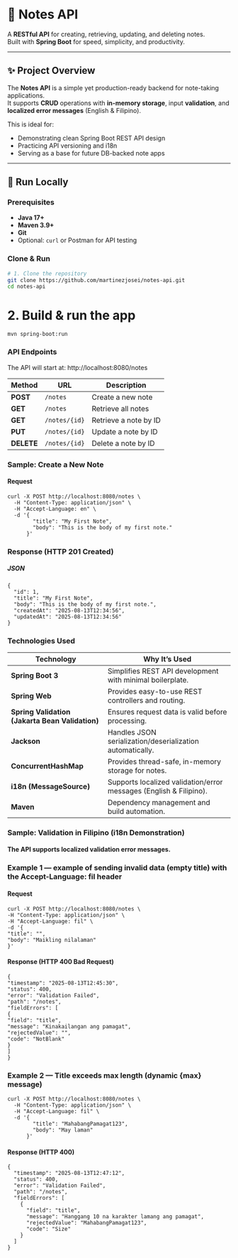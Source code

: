 # 📓 Notes API

A **RESTful API** for creating, retrieving, updating, and deleting notes.  
Built with **Spring Boot** for speed, simplicity, and productivity.

---

## ✨ Project Overview

The **Notes API** is a simple yet production-ready backend for note-taking applications.  
It supports **CRUD** operations with **in-memory storage**, input **validation**, and **localized error messages** (English & Filipino).

This is ideal for:
- Demonstrating clean Spring Boot REST API design
- Practicing API versioning and i18n
- Serving as a base for future DB-backed note apps

---

## 🚀 Run Locally

### **Prerequisites**
- **Java 17+**
- **Maven 3.9+**
- **Git**
- Optional: `curl` or Postman for API testing

### **Clone & Run**
```bash
# 1. Clone the repository
git clone https://github.com/martinezjosei/notes-api.git
cd notes-api
```

# 2. Build & run the app
````
mvn spring-boot:run
````

### API Endpoints
The API will start at:
http://localhost:8080/notes

| Method     | URL        | Description           |
| ---------- | ---------- | --------------------- |
| **POST**   | `/notes`   | Create a new note     |
| **GET**    | `/notes`   | Retrieve all notes    |
| **GET**    | `/notes/{id}` | Retrieve a note by ID |
| **PUT**    | `/notes/{id}` | Update a note by ID   |
| **DELETE** | `/notes/{id}` | Delete a note by ID   |


### Sample: Create a New Note
#### Request 
````
curl -X POST http://localhost:8080/notes \
  -H "Content-Type: application/json" \
  -H "Accept-Language: en" \
  -d '{
        "title": "My First Note",
        "body": "This is the body of my first note."
      }'
````

### Response (HTTP 201 Created)
##### JSON
````
{
  "id": 1,
  "title": "My First Note",
  "body": "This is the body of my first note.",
  "createdAt": "2025-08-13T12:34:56",
  "updatedAt": "2025-08-13T12:34:56"
}
````

###  Technologies Used
| Technology                                      | Why It’s Used                                                      |
| ----------------------------------------------- | ------------------------------------------------------------------ |
| **Spring Boot 3**                               | Simplifies REST API development with minimal boilerplate.          |
| **Spring Web**                                  | Provides easy-to-use REST controllers and routing.                 |
| **Spring Validation (Jakarta Bean Validation)** | Ensures request data is valid before processing.                   |
| **Jackson**                                     | Handles JSON serialization/deserialization automatically.          |
| **ConcurrentHashMap**                           | Provides thread-safe, in-memory storage for notes.                 |
| **i18n (MessageSource)**                        | Supports localized validation/error messages (English & Filipino). |
| **Maven**                                       | Dependency management and build automation.                        |



###  Sample: Validation in Filipino (i18n Demonstration) 
#### The API supports localized validation error messages.

### Example 1 — example of sending invalid data (empty title) with the Accept-Language: fil header

#### Request
````
curl -X POST http://localhost:8080/notes \
-H "Content-Type: application/json" \
-H "Accept-Language: fil" \
-d '{
"title": "",
"body": "Maikling nilalaman"
}'
````
#### Response (HTTP 400 Bad Request) 
````
{
"timestamp": "2025-08-13T12:45:30",
"status": 400,
"error": "Validation Failed",
"path": "/notes",
"fieldErrors": [
{
"field": "title",
"message": "Kinakailangan ang pamagat",
"rejectedValue": "",
"code": "NotBlank"
}
]
}
````

### Example 2 — Title exceeds max length (dynamic {max} message)
````
curl -X POST http://localhost:8080/notes \
  -H "Content-Type: application/json" \
  -H "Accept-Language: fil" \
  -d '{
        "title": "MahabangPamagat123",
        "body": "May laman"
      }'

````
#### Response (HTTP 400)
````
{
  "timestamp": "2025-08-13T12:47:12",
  "status": 400,
  "error": "Validation Failed",
  "path": "/notes",
  "fieldErrors": [
    {
      "field": "title",
      "message": "Hanggang 10 na karakter lamang ang pamagat",
      "rejectedValue": "MahabangPamagat123",
      "code": "Size"
    }
  ]
}
````






